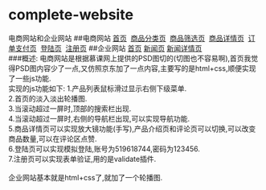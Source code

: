 # complete-website
电商网站和企业网站
##电商网站
<a href="https://onlyfzz.github.io/-/complete-website/电商网站/index.html">首页</a>&nbsp;&nbsp;<a href="https://onlyfzz.github.io/-/complete-website/电商网站/goods_class.html">商品分类页</a>&nbsp;&nbsp;<a href="https://onlyfzz.github.io/-/complete-website/电商网站/goods_filter.html">商品筛选页</a>&nbsp;&nbsp;<a href="https://onlyfzz.github.io/-/complete-website/电商网站/goods_detail.html">商品详情页</a>&nbsp;&nbsp;<a href="https://onlyfzz.github.io/-/complete-website/电商网站/order_pay.html">订单支付页</a>&nbsp;&nbsp;<a href="https://onlyfzz.github.io/-/complete-website/电商网站/login.html">登陆页</a>&nbsp;&nbsp;<a href="https://onlyfzz.github.io/-/complete-website/电商网站/regist.html">注册页</a>
##企业网站
<a href="https://onlyfzz.github.io/-/complete-website/企业网站/index.html">首页</a>&nbsp;<a href="https://onlyfzz.github.io/-/complete-website/企业网站/news.html">新闻页</a>&nbsp;<a href="https://onlyfzz.github.io/-/complete-website/企业网站/content.html">新闻详情页</a>&nbsp;<br>
###概述:
电商网站是根据慕课网上提供的PSD图切的(切图也不容易啊),首页我觉得PSD图内容少了一点,又仿照京东加了一点内容,主要写的是html+css,顺便实现了一些js功能.
<br>
实现的js功能如下:
1.产品列表鼠标滑过显示右侧下级菜单.  <br>
2.首页的淡入淡出轮播图. <br>
3.当滚动超过一屏时,顶部的搜索栏出现.<br>
4.当滚动超过一屏时,右侧的导航栏出现,可以实现导航功能.<br>
5.商品详情页可以实现放大镜功能(手写),产品介绍页和评论页可以切换,可以改变商品数量,可以在评论区点赞.<br>
6.登陆页可以实现模拟登陆,账号为519618744,密码为123456.<br>
7.注册页可以实现表单验证,用的是validate插件.<br>
<br>
企业网站基本就是html+css了,就加了一个轮播图.
